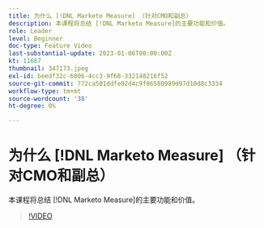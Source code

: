 ```yaml
---
title: 为什么 [!DNL Marketo Measure] （针对CMO和副总）
description: 本课程将总结 [!DNL Marketo Measure]的主要功能和价值。
role: Leader
level: Beginner
doc-type: Feature Video
last-substantial-update: 2023-01-06T00:00:00Z
kt: 11667
thumbnail: 347173.jpeg
exl-id: beedf32c-6806-4cc3-9f68-332148216f52
source-git-commit: 772ca501ddfe02d4c9f06580989d97d10d8c3334
workflow-type: tm+mt
source-wordcount: '38'
ht-degree: 0%

---
```


# 为什么 [!DNL Marketo Measure] （针对CMO和副总）

本课程将总结 [!DNL Marketo Measure]的主要功能和价值。

>[!VIDEO](https://video.tv.adobe.com/v/347173/?quality=12&learn=on)
